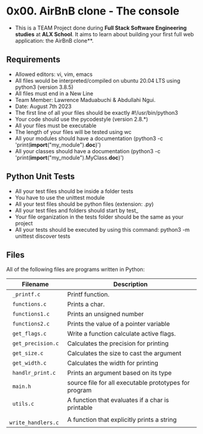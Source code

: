 # 0x00. AirBnB clone - The console

* This is a TEAM Project done during **Full Stack Software Engineering studies** at **ALX School**. It aims to learn about building your first full web application: the AirBnB clone**.

## Requirements
* Allowed editors: vi, vim, emacs
* All files would be interpreted/compiled on ubuntu 20.04 LTS using python3 (version 3.8.5)
* All files must end in a New Line
* Team Member: Lawrence Maduabuchi & Abdullahi Ngui.
* Date: August 7th 2023
* The first line of all your files should be exactly #!/usr/bin/python3
* Your code should use the pycodestyle (version 2.8.*)
* All your files must be executable
* The length of your files will be tested using wc
* All your modules should have a documentation (python3 -c 'print(__import__("my_module").__doc__)')
* All your classes should have a documentation (python3 -c 'print(__import__("my_module").MyClass.__doc__)')

## Python Unit Tests
* All your test files should be inside a folder tests
* You have to use the unittest module
* All your test files should be python files (extension: .py)
* All your test files and folders should start by test_
* Your file organization in the tests folder should be the same as your project
* All your tests should be executed by using this command: python3 -m unittest discover tests

## Files
All of the following files are programs written in Python:

| Filename | Description |
| -------- | ----------- |
| ` _printf.c` | Printf function.|
| ` functions.c` | Prints a char.|
| ` functions1.c` | Prints an unsigned number|
| ` functions2.c` | Prints the value of a pointer variable|
| ` get_flags.c` | Write a function calculate active flags.|
| ` get_precision.c` | Calculates the precision for printing |
| ` get_size.c` | Calculates the size to cast the argument |
| ` get_width.c` | Calculates the width for printing |
| ` handlr_print.c` | Prints an argument based on its type |
| ` main.h` | source file for all executable prototypes for program|
| ` utils.c` | A function that evaluates if a char is printable|
| ` write_handlers.c` | A function that explicitly prints a string |
